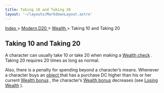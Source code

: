 ```yaml
---
title: Taking 10 and Taking 20
layout: '~/layouts/MarkdownLayout.astro'
---
```


[ Index ](/) > [ Modern D20 ](/modern.d20.srd) > [ Wealth ](/modern.d20.srd/wealth) > Taking 10 and Taking 20

##  Taking 10 and Taking 20

A character can usually take 10 or take 20 when making a [ Wealth check](/modern.d20.srd/wealth/wealth.check) . Taking 20 requires 20 times as long
as normal.

Also, there is a penalty for spending beyond a character’s means. Whenever a
character buys an [ object ](/modern.d20.srd/equipment/equipment.general) that
has a purchase DC higher than his or her current [ Wealth bonus](/modern.d20.srd/wealth/wealth.bonus) , the character’s [ Wealth bonus](/modern.d20.srd/wealth/wealth.bonus) decreases (see [ Losing Wealth](/modern.d20.srd/wealth/losing.wealth) ).

